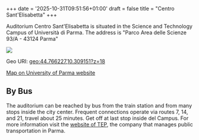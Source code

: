 +++
date = '2025-10-31T09:51:56+01:00'
draft = false
title = "Centro Sant'Elisabetta"
+++

Auditorium Centro Sant'Elisabetta is situated in the Science and Technology Campus of Università di Parma. The address is "Parco Area delle Scienze 93/A - 43124 Parma"

[![](../images/map.png)](https://www.openstreetmap.org/?#map=17/44.765989/10.312675)

Geo URI: [geo:44.766227,10.309151?z=18](geo:44.766227,10.309151?z=18)

[Map on University of Parma website](https://www.unipr.it/en/place/20)

## By Bus

The auditorium can be reached by bus from the train station and from many stops inside the city center. Frequent connections operate via routes 7, 14, and 21, travel about 25 minutes. Get off at last stop inside del Campus. For more information visit the [website of TEP](https://www.tep.pr.it), the company that manages public transportation in Parma.
